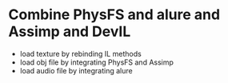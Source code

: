 # Combine PhysFS and alure and Assimp and DevIL

* load texture by rebinding IL methods
* load obj file by integrating PhysFS and Assimp
* load audio file by integrating alure
